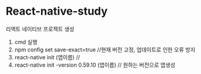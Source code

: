 # React-native-study

리액트 네이티브 프로젝트 생성
1. cmd 실행
2. npm config set save-exact=true //현재 버전 고정, 업데이트로 인한 오류 방지
3. react-native init (앱이름) // 
4. react-native init -version 0.59.10 (앱이름) // 원하는 버전으로 앱생성
